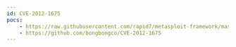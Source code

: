 ```yaml
---
id: CVE-2012-1675
pocs:
    - https://raw.githubusercontent.com/rapid7/metasploit-framework/master/modules/auxiliary/scanner/oracle/tnspoison_checker.rb
    - https://github.com/bongbongco/CVE-2012-1675
---
```

